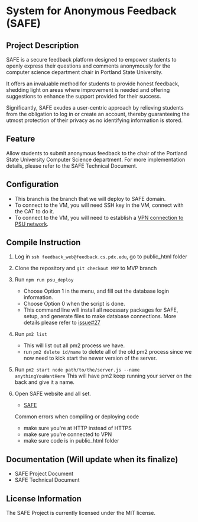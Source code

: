 # System for Anonymous Feedback (SAFE)

## Project Description
SAFE is a secure feedback platform designed to empower students to openly express their questions and comments anonymously for the computer science department chair in Portland State University.

It offers an invaluable method for students to provide honest feedback, shedding light on areas where improvement is needed and offering suggestions to enhance the support provided for their success.

Significantly, SAFE exudes a user-centric approach by relieving students from the obligation to log in or create an account, thereby guaranteeing the utmost protection of their privacy as no identifying information is stored.

## Feature
Allow students to submit anonymous feedback to the chair of the Portland State University Computer Science department. 
For more implementation details, please refer to the SAFE Technical Document.

## Configuration
   - This branch is the branch that we will deploy to SAFE domain.
   - To connect to the VM, you will need SSH key in the VM, connect with the CAT to do it.
   - To connect to the VM, you will need to establish a [VPN connection to PSU network](https://cat.pdx.edu/services/network/vpn-services/). 

## Compile Instruction
1. Log in `ssh feedback_web@feedback.cs.pdx.edu`, go to public_html folder
2. Clone the repository and `git checkout MVP` to MVP branch 
3. Run `npm run psu_deploy`
      - Choose Option 1 in the menu, and fill out the database login information. 
      - Choose Option 0 when the script is done.
      - This command line will install all necessary packages for SAFE, setup, and generate files to make database connections. More details please refer to [issue#27](https://github.com/PSU-MCECS-SAFE/SAFE/issues/27#issue-1697069201)
4. Run `pm2 list`
      - This will list out all pm2 process we have.
      - run `pm2 delete id/name` to delete all of the old pm2 process since we now need to kick start the newer version of the server.
5. Run `pm2 start node path/to/the/server.js --name anythingYouWantHere` This will have pm2 keep running your server on the back and give it a name.
6. Open SAFE website and all set.
      - [SAFE](https://feedback.cs.pdx.edu/)

   Common errors when compiling or deploying code
      - make sure you're at HTTP instead of HTTPS 
      - make sure you're connected to VPN
      - make sure code is in public_html folder

## Documentation (Will update when its finalize)
   - SAFE Project Document
   - SAFE Technical Document

## License Information
The SAFE Project is currently licensed under the MIT license.

